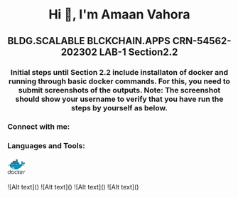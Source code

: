 <h1 align="center">Hi 👋, I'm Amaan Vahora</h1>
<h2 align="center">BLDG.SCALABLE BLCKCHAIN.APPS CRN-54562-202302 LAB-1 Section2.2</h1>
<h3 align="center">Initial steps until Section 2.2 include installaton of docker and running through basic docker commands. For this, you need to submit screenshots of the outputs. Note: The screenshot should show your username to verify that you have run the steps by yourself as below.</h3>

<h3 align="left">Connect with me:</h3>
<p align="left">
</p>

<h3 align="left">Languages and Tools:</h3>
<p align="left"> <a href="https://www.docker.com/" target="_blank" rel="noreferrer"> <img src="https://raw.githubusercontent.com/devicons/devicon/master/icons/docker/docker-original-wordmark.svg" alt="docker" width="40" height="40"/> </a> </p>
![Alt text](<Lab1/Basic Commands/Screenshot 2024-01-13 032438.png>)
![Alt text](<Screenshot 2024-01-13 032455.png>)
![Alt text](<Screenshot 2024-01-13 032517.png>)
![Alt text](<Screenshot 2024-01-13 032841.png>)
